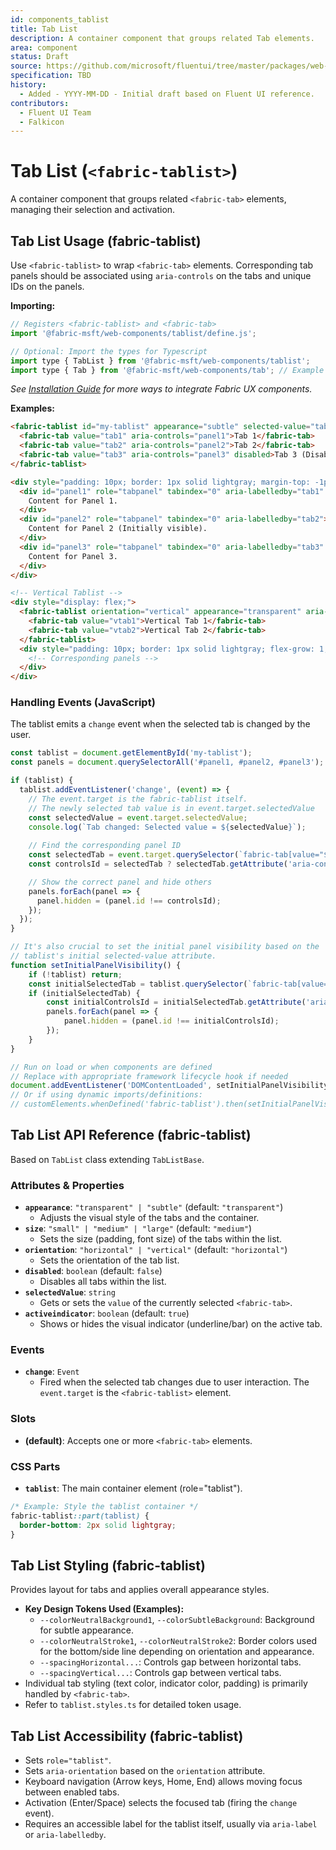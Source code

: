 ```yaml
---
id: components_tablist
title: Tab List
description: A container component that groups related Tab elements.
area: component
status: Draft
source: https://github.com/microsoft/fluentui/tree/master/packages/web-components/src/tablist
specification: TBD
history:
  - Added - YYYY-MM-DD - Initial draft based on Fluent UI reference.
contributors:
  - Fluent UI Team
  - Falkicon
---
```


# Tab List (`<fabric-tablist>`)

<!-- BEGIN-SECTION: Tab List Overview -->
A container component that groups related `<fabric-tab>` elements, managing their selection and activation.
<!-- END-SECTION: Tab List Overview -->

<!-- BEGIN-SECTION: Tab List Usage -->
## Tab List Usage (fabric-tablist)

Use `<fabric-tablist>` to wrap `<fabric-tab>` elements. Corresponding tab panels should be associated using `aria-controls` on the tabs and unique IDs on the panels.

**Importing:**

```javascript
// Registers <fabric-tablist> and <fabric-tab>
import '@fabric-msft/web-components/tablist/define.js';

// Optional: Import the types for Typescript
import type { TabList } from '@fabric-msft/web-components/tablist';
import type { Tab } from '@fabric-msft/web-components/tab'; // Example
```

*See [Installation Guide](../../guides/installation.md) for more ways to integrate Fabric UX components.*

**Examples:**

```html
<fabric-tablist id="my-tablist" appearance="subtle" selected-value="tab2" aria-label="Sample Tabs">
  <fabric-tab value="tab1" aria-controls="panel1">Tab 1</fabric-tab>
  <fabric-tab value="tab2" aria-controls="panel2">Tab 2</fabric-tab>
  <fabric-tab value="tab3" aria-controls="panel3" disabled>Tab 3 (Disabled)</fabric-tab>
</fabric-tablist>

<div style="padding: 10px; border: 1px solid lightgray; margin-top: -1px;">
  <div id="panel1" role="tabpanel" tabindex="0" aria-labelledby="tab1" hidden>
    Content for Panel 1.
  </div>
  <div id="panel2" role="tabpanel" tabindex="0" aria-labelledby="tab2">
    Content for Panel 2 (Initially visible).
  </div>
  <div id="panel3" role="tabpanel" tabindex="0" aria-labelledby="tab3" hidden>
    Content for Panel 3.
  </div>
</div>

<!-- Vertical Tablist -->
<div style="display: flex;">
  <fabric-tablist orientation="vertical" appearance="transparent" aria-label="Vertical Tabs">
    <fabric-tab value="vtab1">Vertical Tab 1</fabric-tab>
    <fabric-tab value="vtab2">Vertical Tab 2</fabric-tab>
  </fabric-tablist>
  <div style="padding: 10px; border: 1px solid lightgray; flex-grow: 1;">
    <!-- Corresponding panels -->
  </div>
</div>
```

### Handling Events (JavaScript)

The tablist emits a `change` event when the selected tab is changed by the user.

```javascript
const tablist = document.getElementById('my-tablist');
const panels = document.querySelectorAll('#panel1, #panel2, #panel3');

if (tablist) {
  tablist.addEventListener('change', (event) => {
    // The event.target is the fabric-tablist itself.
    // The newly selected tab value is in event.target.selectedValue
    const selectedValue = event.target.selectedValue;
    console.log(`Tab changed: Selected value = ${selectedValue}`);
    
    // Find the corresponding panel ID
    const selectedTab = event.target.querySelector(`fabric-tab[value="${selectedValue}"]`);
    const controlsId = selectedTab ? selectedTab.getAttribute('aria-controls') : null;

    // Show the correct panel and hide others
    panels.forEach(panel => {
      panel.hidden = (panel.id !== controlsId);
    });
  });
}

// It's also crucial to set the initial panel visibility based on the 
// tablist's initial selected-value attribute.
function setInitialPanelVisibility() {
    if (!tablist) return;
    const initialSelectedTab = tablist.querySelector(`fabric-tab[value="${tablist.selectedValue}"]`);
    if (initialSelectedTab) {
        const initialControlsId = initialSelectedTab.getAttribute('aria-controls');
        panels.forEach(panel => {
            panel.hidden = (panel.id !== initialControlsId);
        });
    }
}

// Run on load or when components are defined
// Replace with appropriate framework lifecycle hook if needed
document.addEventListener('DOMContentLoaded', setInitialPanelVisibility);
// Or if using dynamic imports/definitions:
// customElements.whenDefined('fabric-tablist').then(setInitialPanelVisibility);

```
<!-- END-SECTION: Tab List Usage -->

<!-- BEGIN-SECTION: Tab List API -->
## Tab List API Reference (fabric-tablist)

Based on `TabList` class extending `TabListBase`.

### Attributes & Properties

*   **`appearance`**: `"transparent" | "subtle"` (default: `"transparent"`)
    *   Adjusts the visual style of the tabs and the container.
*   **`size`**: `"small" | "medium" | "large"` (default: `"medium"`)
    *   Sets the size (padding, font size) of the tabs within the list.
*   **`orientation`**: `"horizontal" | "vertical"` (default: `"horizontal"`)
    *   Sets the orientation of the tab list.
*   **`disabled`**: `boolean` (default: `false`)
    *   Disables all tabs within the list.
*   **`selectedValue`**: `string`
    *   Gets or sets the `value` of the currently selected `<fabric-tab>`.
*   **`activeindicator`**: `boolean` (default: `true`)
    *   Shows or hides the visual indicator (underline/bar) on the active tab.

### Events

*   **`change`**: `Event`
    *   Fired when the selected tab changes due to user interaction. The `event.target` is the `<fabric-tablist>` element.

### Slots

*   **(default)**: Accepts one or more `<fabric-tab>` elements.

### CSS Parts

*   **`tablist`**: The main container element (role="tablist").

```css
/* Example: Style the tablist container */
fabric-tablist::part(tablist) {
  border-bottom: 2px solid lightgray;
}
```
<!-- END-SECTION: Tab List API -->

<!-- BEGIN-SECTION: Tab List Styling -->
## Tab List Styling (fabric-tablist)

Provides layout for tabs and applies overall appearance styles.

*   **Key Design Tokens Used (Examples):**
    *   `--colorNeutralBackground1`, `--colorSubtleBackground`: Background for subtle appearance.
    *   `--colorNeutralStroke1`, `--colorNeutralStroke2`: Border colors used for the bottom/side line depending on orientation and appearance.
    *   `--spacingHorizontal...`: Controls gap between horizontal tabs.
    *   `--spacingVertical...`: Controls gap between vertical tabs.
*   Individual tab styling (text color, indicator color, padding) is primarily handled by `<fabric-tab>`.
*   Refer to `tablist.styles.ts` for detailed token usage.
<!-- END-SECTION: Tab List Styling -->

<!-- BEGIN-SECTION: Tab List Accessibility -->
## Tab List Accessibility (fabric-tablist)

*   Sets `role="tablist"`.
*   Sets `aria-orientation` based on the `orientation` attribute.
*   Keyboard navigation (Arrow keys, Home, End) allows moving focus between enabled tabs.
*   Activation (Enter/Space) selects the focused tab (firing the `change` event).
*   Requires an accessible label for the tablist itself, usually via `aria-label` or `aria-labelledby`.
<!-- END-SECTION: Tab List Accessibility -->